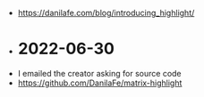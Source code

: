 - https://danilafe.com/blog/introducing_highlight/
- # 2022-06-30
- I emailed the creator asking for source code
- https://github.com/DanilaFe/matrix-highlight